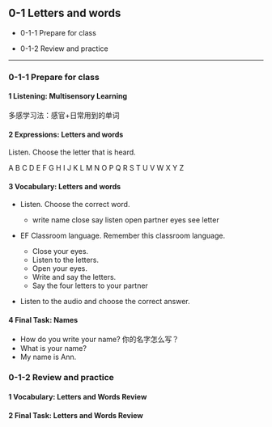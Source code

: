 ## 0-1 Letters and words

* 0-1-1 Prepare for class

* 0-1-2 Review and practice

---

### 0-1-1 Prepare for class

#### 1 Listening: Multisensory Learning

多感学习法：感官+日常用到的单词

#### 2 Expressions: Letters and words

Listen. Choose the letter that is heard.

A B C D E F G H I J K L M N O P Q R S T U V W X Y Z

#### 3 Vocabulary: Letters and words

* Listen. Choose the correct word.
  * write name close say listen open partner eyes see letter

* EF Classroom language. Remember this classroom language.
  * Close your eyes.
  * Listen to the letters.	
  * Open your eyes.	
  * Write and say the letters.
  * Say the four letters to your partner

* Listen to the audio and choose the correct answer.

#### 4 Final Task: Names

* How do you write your name?	你的名字怎么写？ 
* What is your name?	
* My name is Ann.

### 0-1-2 Review and practice

#### 1 Vocabulary: Letters and Words Review

#### 2 Final Task: Letters and Words Review

